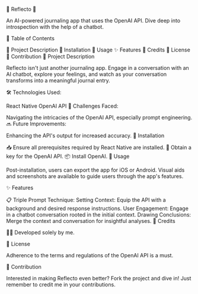 🌟 Reflecto 🌟

An AI-powered journaling app that uses the OpenAI API. Dive deep into introspection with the help of a chatbot.

📌 Table of Contents

📖 Project Description
🔧 Installation
🚀 Usage
✨ Features
👥 Credits
📜 License
🤝 Contribution
📖 Project Description

Reflecto isn't just another journaling app. Engage in a conversation with an AI chatbot, explore your feelings, and watch as your conversation transforms into a meaningful journal entry.

🛠 Technologies Used:

React Native
OpenAI API
🚧 Challenges Faced:

Navigating the intricacies of the OpenAI API, especially prompt engineering.
🔜 Future Improvements:

Enhancing the API's output for increased accuracy.
🔧 Installation

📥 Ensure all prerequisites required by React Native are installed.
🔑 Obtain a key for the OpenAI API.
📦 Install OpenAI.
🚀 Usage

Post-installation, users can export the app for iOS or Android. Visual aids and screenshots are available to guide users through the app's features.

✨ Features

📋 Triple Prompt Technique:
Setting Context: Equip the API with a background and desired response instructions.
User Engagement: Engage in a chatbot conversation rooted in the initial context.
Drawing Conclusions: Merge the context and conversation for insightful analyses.
👥 Credits

🙋‍♂️ Developed solely by me.

📜 License

Adherence to the terms and regulations of the OpenAI API is a must.

🤝 Contribution

Interested in making Reflecto even better? Fork the project and dive in! Just remember to credit me in your contributions.

